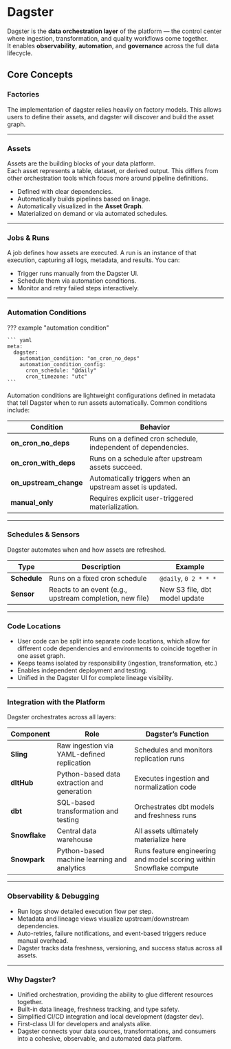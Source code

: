 # Dagster

Dagster is the **data orchestration layer** of the platform — the control center where ingestion, transformation, and quality workflows come together.  
It enables **observability**, **automation**, and **governance** across the full data lifecycle.


## Core Concepts

### Factories

The implementation of dagster relies heavily on factory models.  This allows users to
define their assets, and dagster will discover and build the asset graph.

---

### Assets
Assets are the building blocks of your data platform.  
Each asset represents a table, dataset, or derived output.  This differs from other
orchestration tools which focus more around pipeline definitions.

- Defined with clear dependencies.
- Automatically builds pipelines based on linage.
- Automatically visualized in the **Asset Graph**.
- Materialized on demand or via automated schedules.

---

### Jobs & Runs

A job defines how assets are executed.
A run is an instance of that execution, capturing all logs, metadata, and results.
You can:

- Trigger runs manually from the Dagster UI.
- Schedule them via automation conditions.
- Monitor and retry failed steps interactively.

---

### Automation Conditions

??? example "automation condition"

    ``` yaml
    meta:
      dagster:
        automation_condition: "on_cron_no_deps"
        automation_condition_config:
          cron_schedule: "@daily"
          cron_timezone: "utc"
    ```

Automation conditions are lightweight configurations defined in metadata that tell Dagster when to run assets automatically.
Common conditions include:

| Condition | Behavior |
| --------- | -------- |
| **on_cron_no_deps** |	Runs on a defined cron schedule, independent of dependencies. |
| **on_cron_with_deps** |	Runs on a schedule after upstream assets succeed. |
| **on_upstream_change** |	Automatically triggers when an upstream asset is updated. |
| **manual_only** |	Requires explicit user-triggered materialization. |


---

### Schedules & Sensors

Dagster automates when and how assets are refreshed.

| Type         | Description                                              | Example                       |
| ------------ | -------------------------------------------------------- | ----------------------------- |
| **Schedule** | Runs on a fixed cron schedule                            | `@daily`, `0 2 * * *`         |
| **Sensor**   | Reacts to an event (e.g., upstream completion, new file) | New S3 file, dbt model update |

---

### Code Locations

- User code can be split into separate code locations, which allow for different
  code dependencies and environments to coincide together in one asset graph.
- Keeps teams isolated by responsibility (ingestion, transformation, etc.)
- Enables independent deployment and testing.
- Unified in the Dagster UI for complete lineage visibility.

---

### Integration with the Platform

Dagster orchestrates across all layers:

| Component     | Role                                        | Dagster’s Function                         |
| ------------- | ------------------------------------------- | ------------------------------------------ |
| **Sling**     | Raw ingestion via YAML-defined replication  | Schedules and monitors replication runs    |
| **dltHub**    | Python-based data extraction and generation | Executes ingestion and normalization code  |
| **dbt**       | SQL-based transformation and testing        | Orchestrates dbt models and freshness runs |
| **Snowflake** | Central data warehouse                      | All assets ultimately materialize here     |
| **Snowpark**  | Python-based machine learning and analytics  | Runs feature engineering and model scoring within Snowflake compute |


---

### Observability & Debugging

- Run logs show detailed execution flow per step.
- Metadata and lineage views visualize upstream/downstream dependencies.
- Auto-retries, failure notifications, and event-based triggers reduce manual overhead.
- Dagster tracks data freshness, versioning, and success status across all assets.

---

### Why Dagster?

- Unified orchestration, providing the ability to glue different resources together.
- Built-in data lineage, freshness tracking, and type safety.
- Simplified CI/CD integration and local development (dagster dev).
- First-class UI for developers and analysts alike.
- Dagster connects your data sources, transformations, and consumers into a cohesive, observable, and automated data platform.
